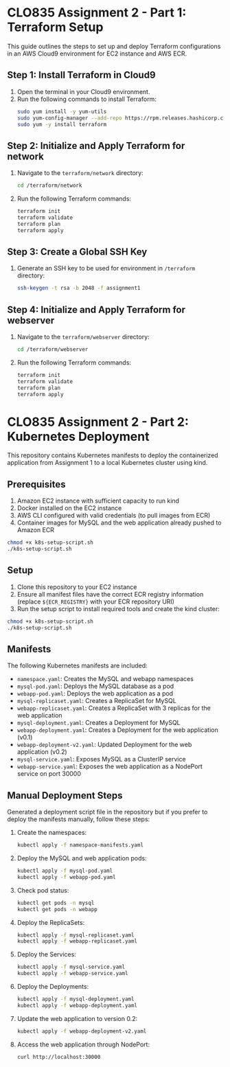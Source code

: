 # CLO835 Assignment 2 - Part 1: Terraform Setup

This guide outlines the steps to set up and deploy Terraform configurations in an AWS Cloud9 environment for EC2 instance and AWS ECR.

## Step 1: Install Terraform in Cloud9

1. Open the terminal in your Cloud9 environment.
2. Run the following commands to install Terraform:
   ```bash
   sudo yum install -y yum-utils
   sudo yum-config-manager --add-repo https://rpm.releases.hashicorp.com/AmazonLinux/hashicorp.repo
   sudo yum -y install terraform
   ```

## Step 2: Initialize and Apply Terraform for network

1. Navigate to the `terraform/network` directory:
   ```bash
   cd /terraform/network
   ```
2. Run the following Terraform commands:
   ```bash
   terraform init
   terraform validate
   terraform plan
   terraform apply
   ```

## Step 3: Create a Global SSH Key

1. Generate an SSH key to be used for environment in `/terraform` directory:
   ```bash
   ssh-keygen -t rsa -b 2048 -f assignment1
   ```

## Step 4: Initialize and Apply Terraform for webserver

1. Navigate to the `terraform/webserver` directory:
   ```bash
   cd /terraform/webserver
   ```
2. Run the following Terraform commands:
   ```bash
   terraform init
   terraform validate
   terraform plan
   terraform apply
   ```

# CLO835 Assignment 2 - Part 2: Kubernetes Deployment

This repository contains Kubernetes manifests to deploy the containerized application from Assignment 1 to a local Kubernetes cluster using kind.

## Prerequisites

1. Amazon EC2 instance with sufficient capacity to run kind
2. Docker installed on the EC2 instance
3. AWS CLI configured with valid credentials (to pull images from ECR)
4. Container images for MySQL and the web application already pushed to Amazon ECR

```bash
chmod +x k8s-setup-script.sh
./k8s-setup-script.sh
```

## Setup

1. Clone this repository to your EC2 instance
2. Ensure all manifest files have the correct ECR registry information (replace `${ECR_REGISTRY}` with your ECR repository URI)
3. Run the setup script to install required tools and create the kind cluster:

```bash
chmod +x k8s-setup-script.sh
./k8s-setup-script.sh
```

## Manifests

The following Kubernetes manifests are included:

- `namespace.yaml`: Creates the MySQL and webapp namespaces
- `mysql-pod.yaml`: Deploys the MySQL database as a pod
- `webapp-pod.yaml`: Deploys the web application as a pod
- `mysql-replicaset.yaml`: Creates a ReplicaSet for MySQL
- `webapp-replicaset.yaml`: Creates a ReplicaSet with 3 replicas for the web application
- `mysql-deployment.yaml`: Creates a Deployment for MySQL
- `webapp-deployment.yaml`: Creates a Deployment for the web application (v0.1)
- `webapp-deployment-v2.yaml`: Updated Deployment for the web application (v0.2)
- `mysql-service.yaml`: Exposes MySQL as a ClusterIP service
- `webapp-service.yaml`: Exposes the web application as a NodePort service on port 30000

## Manual Deployment Steps

Generated a deployment script file in the repository but if you prefer to deploy the manifests manually, follow these steps:

1. Create the namespaces:
   ```bash
   kubectl apply -f namespace-manifests.yaml
   ```

2. Deploy the MySQL and web application pods:
   ```bash
   kubectl apply -f mysql-pod.yaml
   kubectl apply -f webapp-pod.yaml
   ```

3. Check pod status:
   ```bash
   kubectl get pods -n mysql
   kubectl get pods -n webapp
   ```

4. Deploy the ReplicaSets:
   ```bash
   kubectl apply -f mysql-replicaset.yaml
   kubectl apply -f webapp-replicaset.yaml
   ```

5. Deploy the Services:
   ```bash
   kubectl apply -f mysql-service.yaml
   kubectl apply -f webapp-service.yaml
   ```

6. Deploy the Deployments:
   ```bash
   kubectl apply -f mysql-deployment.yaml
   kubectl apply -f webapp-deployment.yaml
   ```

7. Update the web application to version 0.2:
   ```bash
   kubectl apply -f webapp-deployment-v2.yaml
   ```

8. Access the web application through NodePort:
   ```bash
   curl http://localhost:30000
   ```